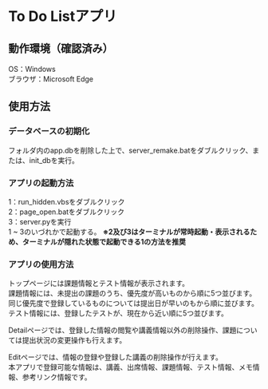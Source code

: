 # To Do Listアプリ
## 動作環境（確認済み）
OS：Windows  
ブラウザ：Microsoft Edge  

## 使用方法
### データベースの初期化
フォルダ内のapp.dbを削除した上で、server_remake.batをダブルクリック、または、init_dbを実行。  

### アプリの起動方法
1：run_hidden.vbsをダブルクリック  
2：page_open.batをダブルクリック  
3：server.pyを実行  
1 ~ 3のいづれかで起動する。
__※2及び3はターミナルが常時起動・表示されるため、ターミナルが隠れた状態で起動できる1の方法を推奨__  

### アプリの使用方法
トップページには課題情報とテスト情報が表示されます。  
課題情報には、未提出の課題のうち、優先度が高いものから順に5つ並びます。同じ優先度で登録しているものについては提出日が早いのもから順に並びます。  
テスト情報には、登録したテストが、現在から近い順に5つ並びます。  

Detailページでは、登録した情報の閲覧や講義情報以外の削除操作、課題については提出状況の変更操作も行えます。  

Editページでは、情報の登録や登録した講義の削除操作が行えます。  
本アプリで登録可能な情報は、講義、出席情報、課題情報、テスト情報、メモ情報、参考リンク情報です。
